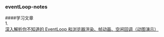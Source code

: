 ### eventLoop-notes

####学习文章  
1.[深入解析你不知道的 EventLoop 和浏览器渲染、帧动画、空闲回调（动图演示）](https://juejin.im/post/5ec73026f265da76da29cb25?utm_source=gold_browser_extension)
